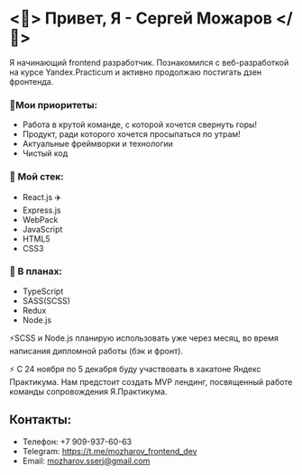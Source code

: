 # <👋> Привет, Я - Сергей Можаров </👋>

Я начинающий frontend разработчик. Познакомился с веб-разработкой
на курсе Yandex.Practicum и активно продолжаю постигать дзен фронтенда.

### 💪Мои приоритеты:
- Работа в крутой команде, с которой хочется свернуть горы!
- Продукт, ради которого хочется просыпаться по утрам!
- Актуальные фреймворки и технологии
- Чистый код

 ### 🚀 Мой стек:
- React.js ✈️
- Express.js
- WebPack
- JavaScript
- HTML5
- CSS3

### 🎯 В планах:
- TypeScript
- SASS(SCSS)
- Redux
- Node.js

⚡SCSS и Node.js планирую использовать уже через месяц, во время написания дипломной работы (бэк и фронт).

⚡ С 24 ноября по 5 декабря буду участвовать в хакатоне Яндекс Практикума. Нам предстоит создать MVP лендинг, посвященный работе  команды сопровождения Я.Практикума.

## Контакты:
- Телефон: +7 909-937-60-63<br>
- Telegram: https://t.me/mozharov_frontend_dev<br>
- Email: mozharov.sserj@gmail.com



